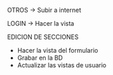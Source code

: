 

OTROS -> Subir a internet

LOGIN -> Hacer la vista

EDICION DE SECCIONES
- Hacer la vista del formulario
- Grabar en la BD
- Actualizar las vistas de usuario
